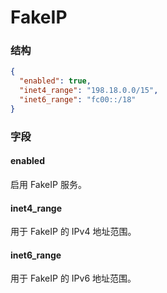 # FakeIP

### 结构

```json
{
  "enabled": true,
  "inet4_range": "198.18.0.0/15",
  "inet6_range": "fc00::/18"
}
```

### 字段

#### enabled

启用 FakeIP 服务。

#### inet4_range

用于 FakeIP 的 IPv4 地址范围。

#### inet6_range

用于 FakeIP 的 IPv6 地址范围。
